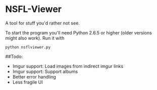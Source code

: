 NSFL-Viewer
===========

A tool for stuff you'd rather not see.

To start the program you'll need Python 2.6.5 or higher (older versions might also work). Run it with

```
python nsflviewer.py
```

##Todo:

* Imgur support: Load images from indirect imgur links
* Imgur support: Support albums
* Better error handling
* Less fragile UI